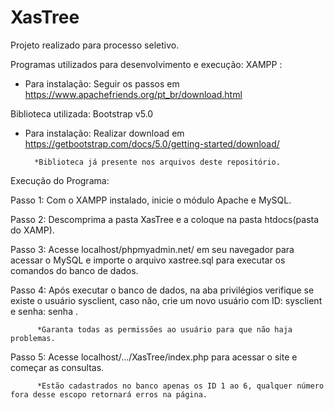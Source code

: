 # XasTree
Projeto realizado para processo seletivo.

Programas utilizados para desenvolvimento e execução:
  XAMPP : 
- Para instalação: Seguir os passos em https://www.apachefriends.org/pt_br/download.html
  
Biblioteca utilizada:
  Bootstrap v5.0
- Para instalação: Realizar download em https://getbootstrap.com/docs/5.0/getting-started/download/ 

        *Biblioteca já presente nos arquivos deste repositório.
        
 Execução do Programa:
 
 Passo 1: Com o XAMPP instalado, inicie o módulo Apache e MySQL.
 
 Passo 2: Descomprima a pasta XasTree e a coloque na pasta htdocs(pasta do XAMP).
 
 Passo 3: Acesse localhost/phpmyadmin.net/ em seu navegador para acessar o MySQL e importe o arquivo xastree.sql para executar os comandos do banco de dados.
 
 Passo 4: Após executar o banco de dados, na aba privilégios verifique se existe o usuário sysclient, caso não, crie um novo usuário com ID: sysclient e senha: senha .
 
          *Garanta todas as permissões ao usuário para que não haja problemas.
          
 Passo 5: Acesse localhost/.../XasTree/index.php para acessar o site e começar as consultas.
 
          *Estão cadastrados no banco apenas os ID 1 ao 6, qualquer número fora desse escopo retornará erros na página.
